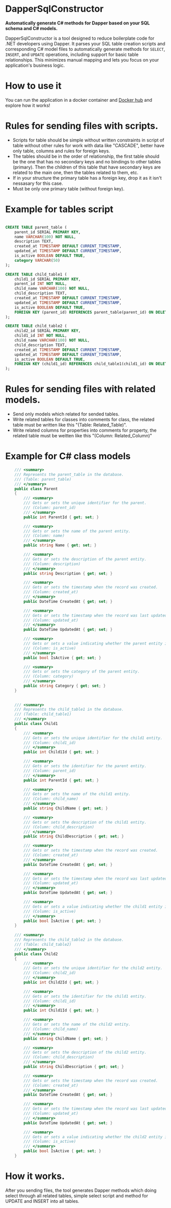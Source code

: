 # DapperSqlConstructor

**Automatically generate C# methods for Dapper based on your SQL schema and C# models.**

DapperSqlConstructor is a tool designed to reduce boilerplate code for .NET developers using Dapper. It parses your SQL table creation scripts and corresponding C# model files to automatically generate methods for `SELECT`, `INSERT`, and `UPDATE` operations, including support for basic table relationships. This minimizes manual mapping and lets you focus on your application's business logic.

# How to use it
You can run the application in a docker container and [Docker hub](https://hub.docker.com/r/tereschvlad/dappersqlconstructor) and explore how it works!

# Rules for sending files with scripts.
- Scripts for table should be simple without written constraints in script of table without other rules for work with data like "CASCADE", better have only table, columns and rules for foreign keys.
- The tables should be in the order of relationship, the first table should be the one that has no secondary keys and no bindings to other tables (primary). Then the children of this table that have secondary keys are related to the main one, then the tables related to them, etc.
- If in your structure the primary table has a foreign key, drop it as it isn't nessasary for this case.
- Must be only one primary table (without foreign key).

# Example for tables script

```SQL

CREATE TABLE parent_table (
    parent_id SERIAL PRIMARY KEY,
    name VARCHAR(100) NOT NULL,
    description TEXT,
    created_at TIMESTAMP DEFAULT CURRENT_TIMESTAMP,
    updated_at TIMESTAMP DEFAULT CURRENT_TIMESTAMP,
    is_active BOOLEAN DEFAULT TRUE,
    category VARCHAR(50)
);

CREATE TABLE child_table1 (
    child1_id SERIAL PRIMARY KEY,
    parent_id INT NOT NULL,
    child_name VARCHAR(100) NOT NULL,
    child_description TEXT,
    created_at TIMESTAMP DEFAULT CURRENT_TIMESTAMP,
    updated_at TIMESTAMP DEFAULT CURRENT_TIMESTAMP,
    is_active BOOLEAN DEFAULT TRUE,
    FOREIGN KEY (parent_id) REFERENCES parent_table(parent_id) ON DELETE CASCADE
);

CREATE TABLE child_table2 (
    child2_id SERIAL PRIMARY KEY,
    child1_id INT NOT NULL,
    child_name VARCHAR(100) NOT NULL,
    child_description TEXT,
    created_at TIMESTAMP DEFAULT CURRENT_TIMESTAMP,
    updated_at TIMESTAMP DEFAULT CURRENT_TIMESTAMP,
    is_active BOOLEAN DEFAULT TRUE,
    FOREIGN KEY (child1_id) REFERENCES child_table1(child1_id) ON DELETE CASCADE
);

```
# Rules for sending files with related models. 
- Send only models which related for sended tables.
- Write related tables for classes into comments for class, the related table must be written like this "(Table: Related_Table)".
- Write related columns for properties into comments for property, the related table must be weitten like this "(Column: Related_Column)"

# Example for C# class models

```C#
    /// <summary>
    /// Represents the parent_table in the database.
    /// (Table: parent_table)
    /// </summary>
    public class Parent
    {
        /// <summary>
        /// Gets or sets the unique identifier for the parent.
        /// (Column: parent_id)
        /// </summary>
        public int ParentId { get; set; }

        /// <summary>
        /// Gets or sets the name of the parent entity.
        /// (Column: name)
        /// </summary>
        public string Name { get; set; }

        /// <summary>
        /// Gets or sets the description of the parent entity.
        /// (Column: description)
        /// </summary>
        public string Description { get; set; }

        /// <summary>
        /// Gets or sets the timestamp when the record was created.
        /// (Column: created_at)
        /// </summary>
        public DateTime CreatedAt { get; set; }

        /// <summary>
        /// Gets or sets the timestamp when the record was last updated.
        /// (Column: updated_at)
        /// </summary>
        public DateTime UpdatedAt { get; set; }

        /// <summary>
        /// Gets or sets a value indicating whether the parent entity is active.
        /// (Column: is_active)
        /// </summary>
        public bool IsActive { get; set; }

        /// <summary>
        /// Gets or sets the category of the parent entity.
        /// (Column: category)
        /// </summary>
        public string Category { get; set; }
    }
	
	
	/// <summary>
    /// Represents the child_table1 in the database.
    /// (Table: child_table1)
    /// </summary>
    public class Child1
    {
        /// <summary>
        /// Gets or sets the unique identifier for the child1 entity.
        /// (Column: child1_id)
        /// </summary>
        public int Child1Id { get; set; }

        /// <summary>
        /// Gets or sets the identifier for the parent entity.
        /// (Column: parent_id)
        /// </summary>
        public int ParentId { get; set; }

        /// <summary>
        /// Gets or sets the name of the child1 entity.
        /// (Column: child_name)
        /// </summary>
        public string ChildName { get; set; }

        /// <summary>
        /// Gets or sets the description of the child1 entity.
        /// (Column: child_description)
        /// </summary>
        public string ChildDescription { get; set; }

        /// <summary>
        /// Gets or sets the timestamp when the record was created.
        /// (Column: created_at)
        /// </summary>
        public DateTime CreatedAt { get; set; }

        /// <summary>
        /// Gets or sets the timestamp when the record was last updated.
        /// (Column: updated_at)
        /// </summary>
        public DateTime UpdatedAt { get; set; }

        /// <summary>
        /// Gets or sets a value indicating whether the child1 entity is active.
        /// (Column: is_active)
        /// </summary>
        public bool IsActive { get; set; }
    }
	
	/// <summary>
    /// Represents the child_table2 in the database.
    /// (Table: child_table2)
    /// </summary>
    public class Child2
    {
        /// <summary>
        /// Gets or sets the unique identifier for the child2 entity.
        /// (Column: child2_id)
        /// </summary>
        public int Child2Id { get; set; }

        /// <summary>
        /// Gets or sets the identifier for the child1 entity.
        /// (Column: child1_id)
        /// </summary>
        public int Child1Id { get; set; }

        /// <summary>
        /// Gets or sets the name of the child2 entity.
        /// (Column: child_name)
        /// </summary>
        public string ChildName { get; set; }

        /// <summary>
        /// Gets or sets the description of the child2 entity.
        /// (Column: child_description)
        /// </summary>
        public string ChildDescription { get; set; }

        /// <summary>
        /// Gets or sets the timestamp when the record was created.
        /// (Column: created_at)
        /// </summary>
		public DateTime CreatedAt { get; set; }

        /// <summary>
        /// Gets or sets the timestamp when the record was last updated.
        /// (Column: updated_at)
        /// </summary>
        public DateTime UpdatedAt { get; set; }

        /// <summary>
        /// Gets or sets a value indicating whether the child2 entity is active.
        /// (Column: is_active)
        /// </summary>
        public bool IsActive { get; set; }
    }

```
# How it works.
After you sending files, the tool generates Dapper methods which doing select through all related tables, simple select script and method for UPDATE and INSERT into all tables. 
